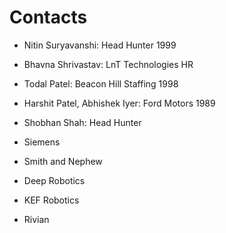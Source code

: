 # Contacts

- Nitin Suryavanshi: Head Hunter 1999
- Bhavna Shrivastav: LnT Technologies HR
- Todal Patel: Beacon Hill Staffing 1998
- Harshit Patel, Abhishek Iyer: Ford Motors 1989
- Shobhan Shah: Head Hunter

- Siemens
- Smith and Nephew
- Deep Robotics
- KEF Robotics
- Rivian